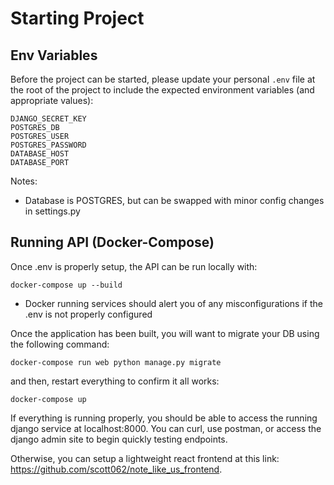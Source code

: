 # Starting Project

## Env Variables
Before the project can be started, please update your personal `.env` file at the root of the project to include the expected environment variables (and appropriate values):
```
DJANGO_SECRET_KEY
POSTGRES_DB
POSTGRES_USER
POSTGRES_PASSWORD
DATABASE_HOST
DATABASE_PORT
```
Notes:
* Database is POSTGRES, but can be swapped with minor config changes in settings.py

## Running API (Docker-Compose)
Once .env is properly setup, the API can be run locally with:
```
docker-compose up --build
```
* Docker running services should alert you of any misconfigurations if the .env is not properly configured

Once the application has been built, you will want to migrate your DB using the following command:
```
docker-compose run web python manage.py migrate
```
and then, restart everything to confirm it all works:
```
docker-compose up
```

If everything is running properly, you should be able to access the running django service at localhost:8000. You can curl, use postman, or access the django admin site to begin quickly testing endpoints.

Otherwise, you can setup a lightweight react frontend at this link: https://github.com/scott062/note_like_us_frontend.
